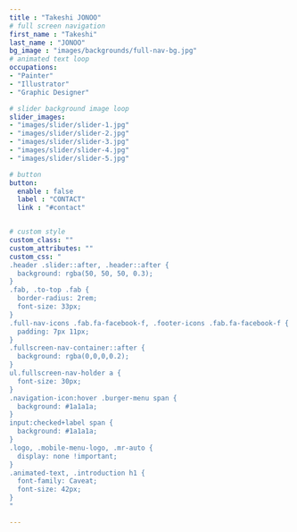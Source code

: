 ```yaml
---
title : "Takeshi JONOO"
# full screen navigation
first_name : "Takeshi"
last_name : "JONOO"
bg_image : "images/backgrounds/full-nav-bg.jpg"
# animated text loop
occupations:
- "Painter"
- "Illustrator"
- "Graphic Designer"

# slider background image loop
slider_images:
- "images/slider/slider-1.jpg"
- "images/slider/slider-2.jpg"
- "images/slider/slider-3.jpg"
- "images/slider/slider-4.jpg"
- "images/slider/slider-5.jpg"

# button
button:
  enable : false
  label : "CONTACT"
  link : "#contact"


# custom style
custom_class: ""
custom_attributes: ""
custom_css: "
.header .slider::after, .header::after {
  background: rgba(50, 50, 50, 0.3);  
}
.fab, .to-top .fab {
  border-radius: 2rem;
  font-size: 33px;
}
.full-nav-icons .fab.fa-facebook-f, .footer-icons .fab.fa-facebook-f {
  padding: 7px 11px;
}
.fullscreen-nav-container::after {
  background: rgba(0,0,0,0.2);
}
ul.fullscreen-nav-holder a {
  font-size: 30px;
}
.navigation-icon:hover .burger-menu span {
  background: #1a1a1a;
}
input:checked+label span {
  background: #1a1a1a;
}
.logo, .mobile-menu-logo, .mr-auto {
  display: none !important;
}
.animated-text, .introduction h1 {
  font-family: Caveat;
  font-size: 42px;
}
"

---
```

